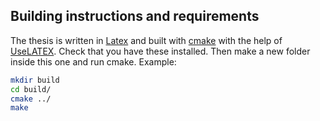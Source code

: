 ## Building instructions and requirements
The thesis is written in [Latex](https://www.latex-project.org/get/) and built with [cmake](https://cmake.org/)
with the help of [UseLATEX](https://gitlab.kitware.com/kmorel/UseLATEX).
Check that you have these installed. Then make a new folder inside this one and run cmake. Example:
```bash
mkdir build
cd build/
cmake ../
make
```
